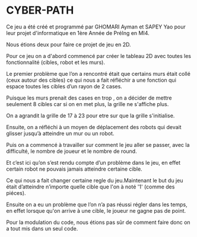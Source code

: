 # CYBER-PATH

Ce jeu a été créé et programmé par GHOMARI Ayman  et SAPEY Yao pour leur projet d'informatique en 1ère Année de PréIng en MI4.

Nous étions deux pour faire ce projet de jeu en 2D. 

Pour ce jeu on a d'abord commencé par créer le tableau 2D avec toutes les fonctionnalité (cibles, robot et les murs). 

Le premier problème que l’on a rencontré était que certains murs était collé (ceux autour des cibles) ce qui nous a fait réfléchir a une fonction qui espace toutes les cibles d’un rayon de 2 cases.

Puisque les murs prenait des cases en trop , on a décider de mettre seulement 8 cibles car si on en met plus, la grille ne s'affiche plus.

On a agrandit la grille de 17 à 23 pour etre sur que la grille s'initialise.

Ensuite, on a réfléchi à un moyen de déplacement des robots qui devait glisser jusqu’à atteindre un mur ou un robot. 

Puis on a commencé à travailler sur comment le jeu aller se passer, avec la difficulté, le nombre de joueur et le nombre de round.

Et c’est ici qu’on s’est rendu compte d’un problème dans le jeu, en effet certain robot ne pouvais jamais atteindre certaine cible. 

Ce qui nous a fait changer certaine regle du jeu.Maintenant le but du jeu était d’atteindre n’importe quelle cible que l'on à noté '1' (comme des piéces). 

Ensuite on a eu un problème que l’on n’a pas réussi régler dans les temps, en effet lorsque qu'on arrive à une cible, le joueur ne gagne pas de point.

Pour la modulation du code, nous étions pas sûr de comment faire donc on a tout mis dans un seul code.
